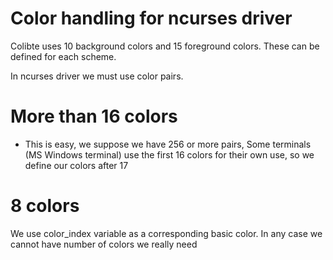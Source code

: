 # Color handling for ncurses driver

Colibte uses 10 background colors and 15 foreground colors. These can be defined for each scheme.

 In ncurses driver we must use color pairs.

# More than 16 colors

- This is easy, we suppose we have 256 or more pairs, 
 Some terminals (MS Windows terminal) use the first 16 colors for their own use, 
 so we define our colors after 17

# 8 colors
 We use color_index variable as a corresponding basic color. In any case we cannot have number of colors
 we really need


